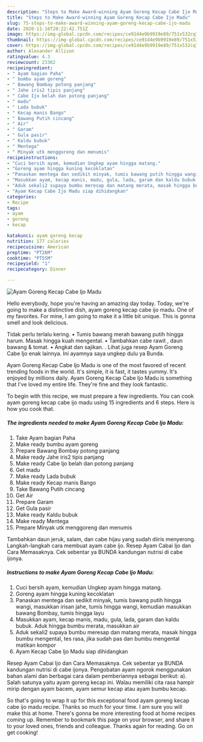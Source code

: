 ```yaml
---
description: "Steps to Make Award-winning Ayam Goreng Kecap Cabe Ijo Madu"
title: "Steps to Make Award-winning Ayam Goreng Kecap Cabe Ijo Madu"
slug: 75-steps-to-make-award-winning-ayam-goreng-kecap-cabe-ijo-madu
date: 2020-11-16T20:22:42.751Z
image: https://img-global.cpcdn.com/recipes/ce91d4e9b9919e89/751x532cq70/ayam-goreng-kecap-cabe-ijo-madu-foto-resep-utama.jpg
thumbnail: https://img-global.cpcdn.com/recipes/ce91d4e9b9919e89/751x532cq70/ayam-goreng-kecap-cabe-ijo-madu-foto-resep-utama.jpg
cover: https://img-global.cpcdn.com/recipes/ce91d4e9b9919e89/751x532cq70/ayam-goreng-kecap-cabe-ijo-madu-foto-resep-utama.jpg
author: Alexander Allison
ratingvalue: 4.3
reviewcount: 23362
recipeingredient:
- " Ayam bagian Paha"
- " bumbu ayam goreng"
- " Bawang Bombay potong panjang"
- " Jahe iris2 tipis panjang"
- " Cabe Ijo belah dan potong panjang"
- " madu"
- " Lada bubuk"
- " Kecap manis Bango"
- " Bawang Putih cincang"
- " Air"
- " Garam"
- " Gula pasir"
- " Kaldu bubuk"
- " Mentega"
- " Minyak utk menggoreng dan menumis"
recipeinstructions:
- "Cuci bersih ayam, kemudian Ungkep ayam hingga matang."
- "Goreng ayam hingga kuning kecoklatan"
- "Panaskan mentega dan sedikit minyak, tumis bawang putih hingga wangi, masukkan irisan jahe, tumis hingga wangi, kemudian masukkan bawang Bombay, tumis hingga layu"
- "Masukkan ayam, kecap manis, madu, gula, lada, garam dan kaldu bubuk. Aduk hingga bumbu merata, masukkan air"
- "Aduk sekali2 supaya bumbu meresap dan matang merata, masak hingga bumbu mengental, tes rasa, jika sudah pas dan bumbu mengental matikan kompor"
- "Ayam Kecap Cabe Ijo Madu siap dihidangkan"
categories:
- Recipe
tags:
- ayam
- goreng
- kecap

katakunci: ayam goreng kecap 
nutrition: 177 calories
recipecuisine: American
preptime: "PT26M"
cooktime: "PT55M"
recipeyield: "1"
recipecategory: Dinner

---
```



![Ayam Goreng Kecap Cabe Ijo Madu](https://img-global.cpcdn.com/recipes/ce91d4e9b9919e89/751x532cq70/ayam-goreng-kecap-cabe-ijo-madu-foto-resep-utama.jpg)

Hello everybody, hope you're having an amazing day today. Today, we're going to make a distinctive dish, ayam goreng kecap cabe ijo madu. One of my favorites. For mine, I am going to make it a little bit unique. This is gonna smell and look delicious.

Tidak perlu terlalu kering. • Tumis bawang merah bawang putih hingga harum. Masak hingga kuah mengental. • Tambahkan cabe rawit , daun bawang &amp; tomat. • Angkat dan sajikan. . Lihat juga resep Ayam Goreng Cabe Ijo enak lainnya. Ini ayamnya saya ungkep dulu ya Bunda.

Ayam Goreng Kecap Cabe Ijo Madu is one of the most favored of recent trending foods in the world. It's simple, it is fast, it tastes yummy. It's enjoyed by millions daily. Ayam Goreng Kecap Cabe Ijo Madu is something that I've loved my entire life. They're fine and they look fantastic.


To begin with this recipe, we must prepare a few ingredients. You can cook ayam goreng kecap cabe ijo madu using 15 ingredients and 6 steps. Here is how you cook that.

<!--inarticleads1-->

##### The ingredients needed to make Ayam Goreng Kecap Cabe Ijo Madu:

1. Take  Ayam bagian Paha
1. Make ready  bumbu ayam goreng
1. Prepare  Bawang Bombay potong panjang
1. Make ready  Jahe iris2 tipis panjang
1. Make ready  Cabe Ijo belah dan potong panjang
1. Get  madu
1. Make ready  Lada bubuk
1. Make ready  Kecap manis Bango
1. Take  Bawang Putih cincang
1. Get  Air
1. Prepare  Garam
1. Get  Gula pasir
1. Make ready  Kaldu bubuk
1. Make ready  Mentega
1. Prepare  Minyak utk menggoreng dan menumis


Tambahkan daun jeruk, salam, dan cabe hijau yang sudah diiris menyerong. Langkah-langkah cara membuat ayam cabe ijo. Resep Ayam Cabai Ijo dan Cara Memasaknya. Cek sebentar ya BUNDA kandungan nutrisi di cabe ijonya. 

<!--inarticleads2-->

##### Instructions to make Ayam Goreng Kecap Cabe Ijo Madu:

1. Cuci bersih ayam, kemudian Ungkep ayam hingga matang.
1. Goreng ayam hingga kuning kecoklatan
1. Panaskan mentega dan sedikit minyak, tumis bawang putih hingga wangi, masukkan irisan jahe, tumis hingga wangi, kemudian masukkan bawang Bombay, tumis hingga layu
1. Masukkan ayam, kecap manis, madu, gula, lada, garam dan kaldu bubuk. Aduk hingga bumbu merata, masukkan air
1. Aduk sekali2 supaya bumbu meresap dan matang merata, masak hingga bumbu mengental, tes rasa, jika sudah pas dan bumbu mengental matikan kompor
1. Ayam Kecap Cabe Ijo Madu siap dihidangkan


Resep Ayam Cabai Ijo dan Cara Memasaknya. Cek sebentar ya BUNDA kandungan nutrisi di cabe ijonya. Pengobatan ayam ngorok menggunakan bahan alami dan berbagai cara dalam pemberiannya sebagai berikut: a). Salah satunya yaitu ayam goreng kecap ini. Walau memiliki cita rasa hampir mirip dengan ayam bacem, ayam semur kecap atau ayam bumbu kecap. 

So that's going to wrap it up for this exceptional food ayam goreng kecap cabe ijo madu recipe. Thanks so much for your time. I am sure you will make this at home. There's gonna be more interesting food at home recipes coming up. Remember to bookmark this page on your browser, and share it to your loved ones, friends and colleague. Thanks again for reading. Go on get cooking!
